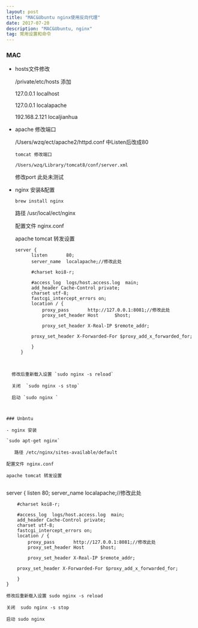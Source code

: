 ```yaml
---
layout: post
title: "MAC&Ubuntu nginx使用反向代理"
date: 2017-07-20
description: "MAC&Ubuntu, nginx"
tag: 常用设置和命令 
--- 
```

### MAC

- hosts文件修改
  
  /private/etc/hosts 添加
  
  127.0.0.1 localhost
  
  127.0.0.1 localapache
  
  192.168.2.121 localjianhua
- apache 修改端口

    /Users/wzq/ect/apache2/httpd.conf 中Listen后改成80
  
      tomcat 修改端口
    
      /Users/wzq/Library/tomcat8/conf/server.xml
    修改port 此处未测试



- nginx 安装&配置

  
  `brew install nginx`
  
  路径 /usr/local/ect/nginx
  
  配置文件 nginx.conf 
  
  apache tomcat 转发设置
  
  ```
  server {
        listen       80;
        server_name  localapache;//修改此处

        #charset koi8-r;

        #access_log  logs/host.access.log  main;
        add_header Cache-Control private;
        charset utf-8;
        fastcgi_intercept_errors on;
        location / {
            proxy_pass       http://127.0.0.1:8081;//修改此处
            proxy_set_header Host      $host;

            proxy_set_header X-Real-IP $remote_addr;

        proxy_set_header X-Forwarded-For $proxy_add_x_forwarded_for;

        }
    }
```

  
  修改后重新载入设置 `sudo nginx -s reload`
  
  关闭  `sudo nginx -s stop`
  
  启动 `sudo nginx `



### Unbntu

- nginx 安装

`sudo apt-get nginx`

   路径 /etc/nginx/sites-available/default   

配置文件 nginx.conf    

apache tomcat 转发设置  
 
```
server {
        listen       80;
        server_name  localapache;//修改此处

        #charset koi8-r;

        #access_log  logs/host.access.log  main;
        add_header Cache-Control private;
        charset utf-8;
        fastcgi_intercept_errors on;
        location / {
            proxy_pass       http://127.0.0.1:8081;//修改此处
            proxy_set_header Host      $host;

            proxy_set_header X-Real-IP $remote_addr;

        proxy_set_header X-Forwarded-For $proxy_add_x_forwarded_for;

        }
    }

```
修改后重新载入设置 sudo nginx -s reload  

关闭  sudo nginx -s stop  

启动 sudo nginx 











  